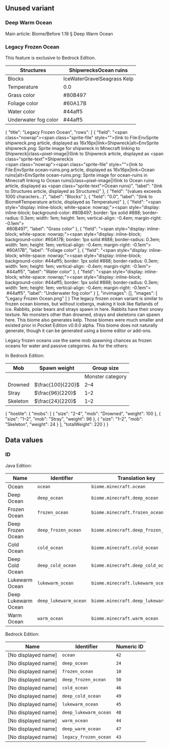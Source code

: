 ## Unused variant
### Deep Warm Ocean
Main article: Biome/Before 1.18 § Deep Warm Ocean
### Legacy Frozen Ocean

  

This feature is exclusive to  Bedrock Edition. 


| Structures           | ShipwrecksOcean ruins       |
|----------------------|-----------------------------|
| Blocks               | IceWaterGravelSeagrass Kelp |
| Temperature          | 0.0                         |
| Grass color          | #80B497                     |
| Foliage color        | #60A17B                     |
| Water color          | #44aff5                     |
| Underwater fog color | #44aff5                     |

{
    "title": "Legacy Frozen Ocean",
    "rows": [
        {
            "field": "<span class=\"nowrap\"><span class=\"sprite-file\" style=\"\">(link to File:EnvSprite shipwreck.png article, displayed as 16x16px|link=Shipwreck|alt=EnvSprite shipwreck.png: Sprite image for shipwreck in Minecraft linking to Shipwreck|class=pixel-image|)</span>(link to Shipwreck article, displayed as <span class=\"sprite-text\">Shipwreck</span>)</span>s<br><span class=\"nowrap\"><span class=\"sprite-file\" style=\"\">(link to File:EnvSprite ocean-ruins.png article, displayed as 16x16px|link=Ocean ruins|alt=EnvSprite ocean-ruins.png: Sprite image for ocean-ruins in Minecraft linking to Ocean ruins|class=pixel-image|)</span>(link to Ocean ruins article, displayed as <span class=\"sprite-text\">Ocean ruins</span>)</span>",
            "label": "(link to Structures article, displayed as Structures)"
        },
        {
            "field": "(values exceeds 1000 characters...)",
            "label": "Blocks"
        },
        {
            "field": "0.0",
            "label": "(link to Biome#Temperature article, displayed as Temperature)"
        },
        {
            "field": "<span style=\"display: inline-block; white-space: nowrap;\"><span style=\"display: inline-block; background-color: #80B497; border: 1px solid #888; border-radius: 0.3em; width: 1em; height: 1em; vertical-align: -0.4em; margin-right: -0.1em\"><br></span> #80B497</span>",
            "label": "Grass color"
        },
        {
            "field": "<span style=\"display: inline-block; white-space: nowrap;\"><span style=\"display: inline-block; background-color: #60A17B; border: 1px solid #888; border-radius: 0.3em; width: 1em; height: 1em; vertical-align: -0.4em; margin-right: -0.1em\"><br></span> #60A17B</span>",
            "label": "Foliage color"
        },
        {
            "field": "<span style=\"display: inline-block; white-space: nowrap;\"><span style=\"display: inline-block; background-color: #44aff5; border: 1px solid #888; border-radius: 0.3em; width: 1em; height: 1em; vertical-align: -0.4em; margin-right: -0.1em\"><br></span> #44aff5</span>",
            "label": "Water color"
        },
        {
            "field": "<span style=\"display: inline-block; white-space: nowrap;\"><span style=\"display: inline-block; background-color: #44aff5; border: 1px solid #888; border-radius: 0.3em; width: 1em; height: 1em; vertical-align: -0.4em; margin-right: -0.1em\"><br></span> #44aff5</span>",
            "label": "Underwater fog color"
        }
    ],
    "invimages": [],
    "images": [
        "Legacy Frozen Ocean.png"
    ]
}
The legacy frozen ocean variant is similar to frozen ocean biomes, but without icebergs, making it look like flatlands of ice. Rabbits, polar bears and strays spawn in here. Rabbits have their snowy texture. No monsters other than drowned, strays and skeletons can spawn here. This biome also generates kelp. Those biomes were much smaller and existed prior in Pocket Edition v0.9.0 alpha. This biome does not naturally generate, though it can be generated using a biome editor or add-ons. 

Legacy frozen oceans use the same mob spawning chances as frozen oceans for water and passive categories. As for the others:

In Bedrock Edition:

| Mob      | Spawn weight      | Group size       |
|----------|-------------------|------------------|
|          |                   | Monster category |
| Drowned  | $\frac{100}{220}$ | 2–4              |
| Stray    | $\frac{96}{220}$  | 1–2              |
| Skeleton | $\frac{24}{220}$  | 1–2              |

{ "hostile": { "mobs": [ { "size": "2&ndash;4", "mob": "Drowned", "weight": 100 }, { "size": "1&ndash;2", "mob": "Stray", "weight": 96 }, { "size": "1&ndash;2", "mob": "Skeleton", "weight": 24 } ], "totalWeight": 220 } }


## Data values
### ID
Java Edition:

| Name                | Identifier            | Translation key                       |
|---------------------|-----------------------|---------------------------------------|
| Ocean               | `ocean`               | `biome.minecraft.ocean`               |
| Deep Ocean          | `deep_ocean`          | `biome.minecraft.deep_ocean`          |
| Frozen Ocean        | `frozen_ocean`        | `biome.minecraft.frozen_ocean`        |
| Deep Frozen Ocean   | `deep_frozen_ocean`   | `biome.minecraft.deep_frozen_ocean`   |
| Cold Ocean          | `cold_ocean`          | `biome.minecraft.cold_ocean`          |
| Deep Cold Ocean     | `deep_cold_ocean`     | `biome.minecraft.deep_cold_ocean`     |
| Lukewarm Ocean      | `lukewarm_ocean`      | `biome.minecraft.lukewarm_ocean`      |
| Deep Lukewarm Ocean | `deep_lukewarm_ocean` | `biome.minecraft.deep_lukewarm_ocean` |
| Warm Ocean          | `warm_ocean`          | `biome.minecraft.warm_ocean`          |

Bedrock Edition:

| Name                | Identifier            | Numeric ID |
|---------------------|-----------------------|------------|
| [No displayed name] | `ocean`               | `42`       |
| [No displayed name] | `deep_ocean`          | `24`       |
| [No displayed name] | `frozen_ocean`        | `10`       |
| [No displayed name] | `deep_frozen_ocean`   | `50`       |
| [No displayed name] | `cold_ocean`          | `46`       |
| [No displayed name] | `deep_cold_ocean`     | `49`       |
| [No displayed name] | `lukewarm_ocean`      | `45`       |
| [No displayed name] | `deep_lukewarm_ocean` | `48`       |
| [No displayed name] | `warm_ocean`          | `44`       |
| [No displayed name] | `deep_warm_ocean`     | `47`       |
| [No displayed name] | `legacy_frozen_ocean` | `43`       |


